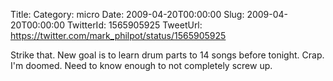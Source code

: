 Title: 
Category: micro
Date: 2009-04-20T00:00:00
Slug: 2009-04-20T00:00:00
TwitterId: 1565905925
TweetUrl: https://twitter.com/mark_philpot/status/1565905925

Strike that. New goal is to learn drum parts to 14 songs before tonight. Crap. I'm doomed. Need to know enough to not completely screw up.